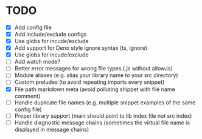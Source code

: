 # TODO

- [x] Add config file
- [x] Add include/exclude configs
- [X] Use globs for incude/exclude
- [X] Add support for Deno style ignore syntax (ts, ignore)
- [X] Use globs for incude/exclude
- [ ] Add watch mode?
- [ ] Better error messages for wrong file types (.js without allowJs)
- [ ] Module aliases (e.g. alias your library name to your src directory)
- [ ] Custom preludes (to avoid repeating imports every snippet)
- [X] File path markdown meta (avoid polluting shippet with file name comment)
- [ ] Handle duplicate file names (e.g. multiple snippet examples of the same config file)
- [ ] Proper library support (main should point to lib index file not src index)
- [ ] Handle diagnostic message chains (sometimes the virtual file name is displayed in message chains)
